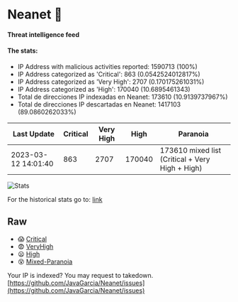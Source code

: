 # Neanet :hocho:
#### Threat intelligence feed
#### The stats:

- IP Address with malicious activities reported: 1590713 (100%)
- IP Address categorized as 'Critical':  863 (0.0542524012817%)
- IP Address categorized as 'Very High':  2707 (0.170175261031%)
- IP Address categorized as 'High':  170040 (10.6895461343)
- Total de direcciones IP indexadas en Neanet:  173610 (10.9139737967%)
- Total de direcciones IP descartadas en Neanet:  1417103 (89.0860262033%)

| Last Update | Critical | Very High | High | Paranoia |
| --- | --- | --- | --- | --- |
| 2023-03-12 14:01:40 | 863 | 2707 | 170040 | 173610 mixed list (Critical + Very High + High)|

![Stats](https://docs.google.com/spreadsheets/d/e/2PACX-1vSnaNMIXVabIpDJjufMlzH7poXnshF3mgd8Is1g9ytUEzVsP5my4Trn8f-xkoLLQ38xpL3HtmUexLo6/pubchart?oid=501124687&format=image)

For the historical stats go to: [link](/stats.csv)
## Raw
- :scream: [Critical](https://raw.githubusercontent.com/JavaGarcia/Neanet/master/blacklists/neanet_critical.txt)
- :fearful: [VeryHigh](https://raw.githubusercontent.com/JavaGarcia/Neanet/master/blacklists/neanet_veryHigh.txtt)
- :frowning: [High](https://raw.githubusercontent.com/JavaGarcia/Neanet/master/blacklists/neanet_high.txt)
- :dizzy_face: [Mixed-Paranoia](https://raw.githubusercontent.com/JavaGarcia/Neanet/master/blacklists/neanet_all.txt)


Your IP is indexed? You may request to takedown. [https://github.com/JavaGarcia/Neanet/issues](https://github.com/JavaGarcia/Neanet/issues)


















































































































































































































































































































































































































































































































































































































































































































































































































































































































































































































































































































































































































































































































































































































































































































































































































































































































































































































































































































































































































































































































































































































































































































































































































































































































































































































































































































































































































































































































































































































































































































































































































































































































































































































































































































































































































































































































































































































































































































































































































































































































































































































































































































































































































































































































































































































































































































































































































































































































































































































































































































































































































































































































































































































































































































































































































































































































































































































































































































































































































































































































































































































































































































































































































































































































































































































































































































































































































































































































































































































































































































































































































































































































































































































































































































































































































































































































































































































































































































































































































































































































































































































































































































































































































































































































































































































































































































































































































































































































































































































































































































































































































































































































































































































































































































































































































































































































































































































































































































































































































